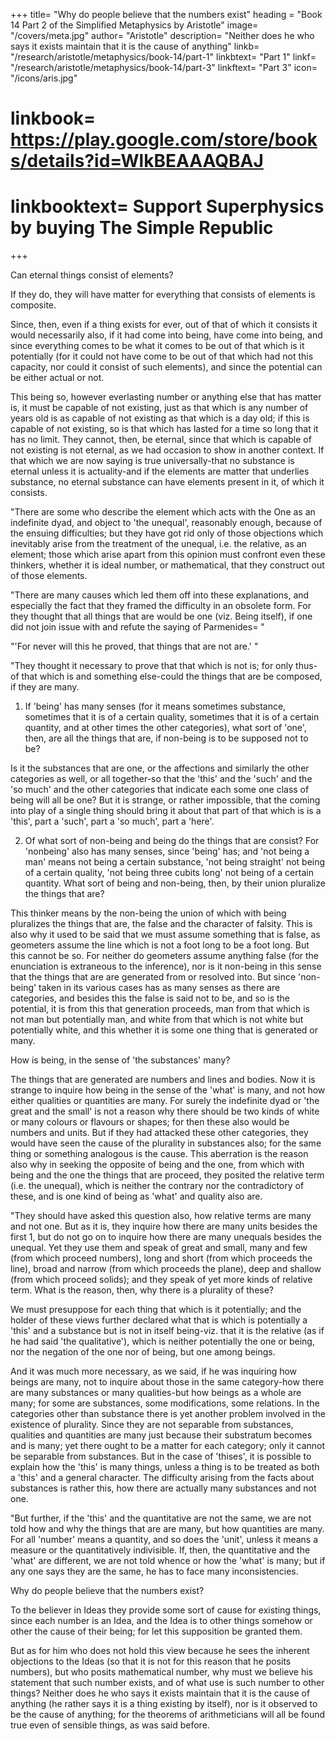 +++
title= "Why do people believe that the numbers exist"
heading = "Book 14 Part 2 of the Simplified Metaphysics by Aristotle"
image= "/covers/meta.jpg"
author= "Aristotle"
description= "Neither does he who says it exists maintain that it is the cause of anything"
linkb= "/research/aristotle/metaphysics/book-14/part-1"
linkbtext= "Part 1"
linkf= "/research/aristotle/metaphysics/book-14/part-3"
linkftext= "Part 3"
icon= "/icons/aris.jpg"
# linkbook= https://play.google.com/store/books/details?id=WlkBEAAAQBAJ
# linkbooktext= Support Superphysics by buying The Simple Republic
+++


Can eternal things consist of elements?

If they do, they will have matter for everything that consists of elements is composite. 

Since, then, even if a thing exists for ever, out of that of which it consists it would necessarily also, if it had come into being, have come into being, and since everything comes to be what it comes to be out of that which is it potentially (for it could not have come to be out of that which had not this capacity, nor could it consist of such elements), and since the potential can be either actual or not.

This being so, however everlasting number or anything else that has matter is, it must be capable of not existing, just as that which is any number of years old is as capable of not existing as that which is a day old; if this is capable of not existing, so is that which has lasted for a time so long that it has no limit. They cannot, then, be eternal, since that which is capable of not existing is not eternal, as we had occasion to show in another context. If that which we are now saying is true universally-that no substance is eternal unless it is actuality-and if the elements are matter that underlies substance, no eternal substance can have elements present in it, of which it consists.

"There are some who describe the element which acts with the One as an indefinite dyad, and object to 'the unequal', reasonably enough, because of the ensuing difficulties; but they have got rid only of those objections which inevitably arise from the treatment of the unequal, i.e. the relative, as an element; those which arise apart from this opinion must confront even these thinkers, whether it is ideal number, or mathematical, that they construct out of those elements.

"There are many causes which led them off into these explanations, and especially the fact that they framed the difficulty in an obsolete form. For they thought that all things that are would be one (viz. Being itself), if one did not join issue with and refute the saying of Parmenides= "



"'For never will this he proved, that things that are not are.' "


"They thought it necessary to prove that that which is not is; for only thus-of that which is and something else-could the things that are be composed, if they are many.

1. If 'being' has many senses (for it means sometimes substance, sometimes that it is of a certain quality, sometimes that it is of a certain quantity, and at other times the other categories), what sort of 'one', then, are all the things that are, if non-being is to be supposed not to be? 

Is it the substances that are one, or the affections and similarly the other categories as well, or all together-so that the 'this' and the 'such' and the 'so much' and the other categories that indicate each some one class of being will all be one? But it is strange, or rather impossible, that the coming into play of a single thing should bring it about that part of that which is is a 'this', part a 'such', part a 'so much', part a 'here'.

2. Of what sort of non-being and being do the things that are consist? For 'nonbeing' also has many senses, since 'being' has; and 'not being a man' means not being a certain substance, 'not being straight' not being of a certain quality, 'not being three cubits long' not being of a certain quantity. What sort of being and non-being, then, by their union pluralize the things that are? 

This thinker means by the non-being the union of which with being pluralizes the things that are, the false and the character of falsity. This is also why it used to be said that we must assume something that is false, as geometers assume the line which is not a foot long to be a foot long. But this cannot be so. For neither do geometers assume anything false (for the enunciation is extraneous to the inference), nor is it non-being in this sense that the things that are are generated from or resolved into. But since 'non-being' taken in its various cases has as many senses as there are categories, and besides this the false is said not to be, and so is the potential, it is from this that generation proceeds, man from that which is not man but potentially man, and white from that which is not white but potentially white, and this whether it is some one thing that is generated or many.


How is being, in the sense of 'the substances' many? 

The things that are generated are numbers and lines and bodies. Now it is strange to inquire how being in the sense of the 'what' is many, and not how either qualities or quantities are many. For surely the indefinite dyad or 'the great and the small' is not a reason why there should be two kinds of white or many colours or flavours or shapes; for then these also would be numbers and units. But if they had attacked these other categories, they would have seen the cause of the plurality in substances also; for the same thing or something analogous is the cause. This aberration is the reason also why in seeking the opposite of being and the one, from which with being and the one the things that are proceed, they posited the relative term (i.e. the unequal), which is neither the contrary nor the contradictory of these, and is one kind of being as 'what' and quality also are.

"They should have asked this question also, how relative terms are many and not one. But as it is, they inquire how there are many units besides the first 1, but do not go on to inquire how there are many unequals besides the unequal. Yet they use them and speak of great and small, many and few (from which proceed numbers), long and short (from which proceeds the line), broad and narrow (from which proceeds the plane), deep and shallow (from which proceed solids); and they speak of yet more kinds of relative term. What is the reason, then, why there is a plurality of these?

We must presuppose for each thing that which is it potentially; and the holder of these views further declared what that is which is potentially a 'this' and a substance but is not in itself being-viz. that it is the relative (as if he had said 'the qualitative'), which is neither potentially the one or being, nor the negation of the one nor of being, but one among beings. 

And it was much more necessary, as we said, if he was inquiring how beings are many, not to inquire about those in the same category-how there are many substances or many qualities-but how beings as a whole are many; for some are substances, some modifications, some relations. In the categories other than substance there is yet another problem involved in the existence of plurality. Since they are not separable from substances, qualities and quantities are many just because their substratum becomes and is many; yet there ought to be a matter for each category; only it cannot be separable from substances. But in the case of 'thises', it is possible to explain how the 'this' is many things, unless a thing is to be treated as both a 'this' and a general character. The difficulty arising from the facts about substances is rather this, how there are actually many substances and not one.

"But further, if the 'this' and the quantitative are not the same, we are not told how and why the things that are are many, but how quantities are many. For all 'number' means a quantity, and so does the 'unit', unless it means a measure or the quantitatively indivisible. If, then, the quantitative and the 'what' are different, we are not told whence or how the 'what' is many; but if any one says they are the same, he has to face many inconsistencies.

Why do people believe that the numbers exist? 

To the believer in Ideas they provide some sort of cause for existing things, since each number is an Idea, and the Idea is to other things somehow or other the cause of their being; for let this supposition be granted them. 

But as for him who does not hold this view because he sees the inherent objections to the Ideas (so that it is not for this reason that he posits numbers), but who posits mathematical number, why must we believe his statement that such number exists, and of what use is such number to other things? Neither does he who says it exists maintain that it is the cause of anything (he rather says it is a thing existing by itself), nor is it observed to be the cause of anything; for the theorems of arithmeticians will all be found true even of sensible things, as was said before.
